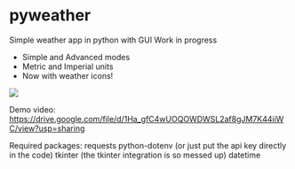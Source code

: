 # pyweather
Simple weather app in python with GUI
Work in progress
* Simple and Advanced modes
* Metric and Imperial units
* Now with weather icons!

<img src="https://cloud-czx72xike-hack-club-bot.vercel.app/0image.png">

Demo video: https://drive.google.com/file/d/1Ha_gfC4wUOQOWDWSL2af8gJM7K44iiWC/view?usp=sharing


Required packages:
requests
python-dotenv (or just put the api key directly in the code)
tkinter (the tkinter integration is so messed up)
datetime
